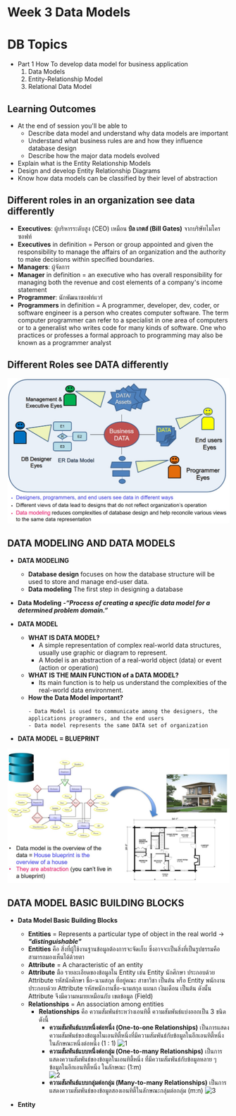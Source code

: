 # Week 3 Data Models

# DB Topics
  -  Part 1 How To develop data model for business application
     1. Data Models
     2. Entity-Relationship Model
     3. Relational Data Model 

## Learning Outcomes
  - At the end of session you'll be able to
      - Describe data model and understand why data models are important
      - Understand what business rules are and how they influence database design
      - Describe how the major data models evolved
  - Explain what is the Entity Relationship Models
  - Design and develop Entity Relationship Diagrams
  - Know how data models can be classified by their level of abstraction

## Different roles in an organization see data differently
  - **Executives**: ผู้บริหารระดับสูง (CEO) เหมือน **บิล เกตส์ (Bill Gates)** จากบริษัทไมโครซอฟท์ 
  - **Executives** in definition = Person or group appointed and given the responsibility to manage the affairs of an organization and the authority to make decisions within specified boundaries.
  - **Managers**: ผู้จัดการ
  - **Manager** in definition = an executive who has overall responsibility for managing both the revenue and cost elements of a company's income statement
  - **Programmer**: นักพัฒนาซอฟท์แวร์ 
  - **Programmers** in definition = A programmer, developer, dev, coder, or software engineer is a person who creates computer software. The term computer programmer can refer to a specialist in one area of computers or to a generalist who writes code for many kinds of software. One who practices or professes a formal approach to programming may also be known as a programmer analyst

## Different Roles see DATA differently
![bData](https://raw.githubusercontent.com/SunatP/ITCS241_DBMS/master/img/bData.jpg)


## DATA MODELING AND DATA MODELS
 - **DATA MODELING**
    - **Database design** focuses on how the database structure will be used to store and manage end-user data. 
    - **Data modeling** The first step in designing a database 

 - **Data Modeling** ***-“Process of creating a specific data model for a determined problem domain.”***
 - **DATA MODEL**
    - **WHAT IS DATA MODEL?**
        - A simple representation of complex real-world data structures, usually use graphic or diagram to represent.
        - A Model is an abstraction of a real-world object  (data) or event 
(action or operation)
    - **WHAT IS THE MAIN FUNCTION of a DATA MODEL?**
        - Its main function is to help us understand the complexities of the 
real-world data environment.
    - **How the Data Model important?**
      ```
      - Data Model is used to communicate among the designers, the applications programmers, and the end users
      - Data model represents the same DATA set of organization
      ```
  - **DATA MODEL = BLUEPRINT**

![dModel](https://raw.githubusercontent.com/SunatP/ITCS241_DBMS/master/img/dModel.jpg)

## DATA MODEL BASIC BUILDING BLOCKS
  - **Data Model Basic Building Blocks**
    - **Entities** = Represents a particular type of object in the real 
world -> ***"distinguishable"***
    - **Entities** คือ สิ่งที่ผู้ใช้งานฐานข้อมูลต้องการจะจัดเก็บ
ซึ่งอาจจะเป็นสิ่งที่เป็นรูปธรรมคือสามารถมองเห็นได้ด้วยตา 
    - **Attribute** = A characteristic of an entity 
    - **Attribute** ตือ รายละเอียดของข้อมูลใน Entity เช่น Entity นักศึกษา ประกอบด้วย Attribute รหัสนักศึกษา ชื่อ-นามสกุล ที่อยู่คณะ สาขาวิชา เป็นต้น หรือ Entity พนักงาน ประกอบด้วย Attribute รหัสพนักงานชื่อ-นามสกุล แผนก เงินเดือน เป็นต้น ดังนั้น Attribute จึงมีความหมายเหมือนกับ เขตข้อมูล (Field)
    - **Relationships** = An association among entities
      - **Relationships** คือ ความสัมพันธ์ระหว่างเอนทิตี้ ความสัมพันธ์แบ่งออกเป็น 3 ชนิด ดังนี้
        - **ความสัมพันธ์แบบหนึ่งต่อหนึ่ง (One-to-one Relationships)** 
        เป็นการแสดงความสัมพันธ์ของข้อมูลในเอนทิตี้หนึ่งที่มีความสัมพันธ์กับข้อมูลในอีกเอนทิตี้หนึ่ง ในลักษณะหนึ่งต่อหนึ่ง (1 : 1) 
![1](http://www.tbacud.ac.th/caidb/images/1.jpg)
        - **ความสัมพันธ์แบบหนึ่งต่อกลุ่ม (One-to-many Relationships)** เป็นการแสดงความสัมพันธ์ของข้อมูลในเอนทิตี้หนึ่ง ที่มีความสัมพันธ์กับข้อมูลหลาย ๆ ข้อมูลในอีกเอนทิตี้หนึ่ง ในลักษณะ (1:m)  
![2](https://sites.google.com/a/nbr.ac.th/krucom-it/_/rsrc/1484017632484/khlang-bthkhwam/khwamsamphanthrelationships/IMG20161030110832.png)
        - **ความสัมพันธ์แบบกลุ่มต่อกลุ่ม (Many-to-many Relationships)** เป็นการแสดงความสัมพันธ์ของข้อมูลสองเอนทิตี้ในลักษณะกลุ่มต่อกลุ่ม (m:n)
![3](https://sites.google.com/a/nbr.ac.th/krucom-it/_/rsrc/1484017632484/khlang-bthkhwam/khwamsamphanthrelationships/IMG20161030111037.png) 

  - **Entity**